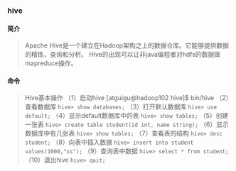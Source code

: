 ### hive
#### 简介
>Apache Hive是一个建立在Hadoop架构之上的数据仓库。它能够提供数据的精炼，查询和分析。
>Hive的出现可以让非java编程者对hdfs的数据做mapreduce操作。
>
#### 命令
>Hive基本操作
>（1）启动hive
>[atguigu@hadoop102 hive]$ bin/hive
>（2）查看数据库
>`hive> show databases;`
>（3）打开默认数据库
>`hive> use default;`
>（4）显示default数据库中的表
>`hive> show tables;`
>（5）创建一张表
>`hive> create table student(id int, name string);`
>（6）显示数据库中有几张表
>`hive> show tables;`
>（7）查看表的结构
>`hive> desc student;`
>（8）向表中插入数据
>`hive> insert into student values(1000,"ss");`
>（9）查询表中数据
>`hive> select * from student;`
>（10）退出hive
>`hive> quit;`


####
